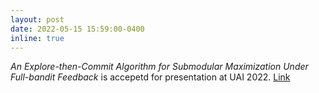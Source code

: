 ```yaml
---
layout: post
date: 2022-05-15 15:59:00-0400
inline: true
---
```

*An Explore-then-Commit Algorithm for Submodular Maximization Under Full-bandit Feedback* is accepetd for presentation at UAI 2022. [Link](https://proceedings.mlr.press/v180/nie22a)
